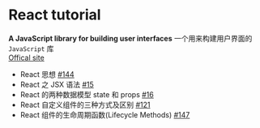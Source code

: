 # React tutorial

**A JavaScript library for building user interfaces**  一个用来构建用户界面的 `JavaScript` 库<br/>
[Offical site](https://reactjs.org/)
- React 思想 [#144](https://github.com/felix-cao/Blog/issues/144)
- React 之 JSX 语法 [#15](https://github.com/felix-cao/Blog/issues/15)
- React 的两种数据模型 state 和 props [#16](https://github.com/felix-cao/Blog/issues/16)
- React 自定义组件的三种方式及区别 [#121](https://github.com/felix-cao/Blog/issues/121)
- React 组件的生命周期函数(Lifecycle Methods) [#147](https://github.com/felix-cao/Blog/issues/147)
